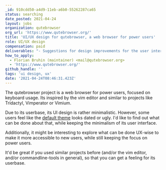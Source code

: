 ```yaml
---
_id: 910cdd50-a4d9-11eb-a6b0-55262287ca65
status: searching
date_posted: 2021-04-24
layout: jobs
organization: qutebrowser
org_url: 'https://www.qutebrowser.org/'
title: 'UI/UX design for qutebrowser, a web browser for power users'
role: UI/UX design
compensation: paid
deliverables: "- Suggestions for design improvements for the user interface (while keeping its minimalism)\r\n- Optionally, suggestions for possible UX improvements\r\n- Optionally, changes to default settings and/or CSS-like parts of the code based on the new design"
how_to_apply:
  - Florian Bruhin (maintainer) <mail@qutebrowser.org>
  - 'https://www.qutebrowser.org/'
github_handle: ''
tags: 'ui design, ux'
date: '2021-04-24T08:46:31.423Z'
---
```

The qutebrowser project is a web browser for power users, focused on keyboard usage. Its inspired by the vim editor and similar to projects like Tridactyl, Vimperator or Vimium.

Due to its userbase, its UI design is rather minimalistic. However, some users feel like the [default theme](https://qutebrowser.org/doc/img/completion.png) looks dated or ugly. I'd like to find out what can be done about that, while keeping the minimalism of its user interface.

Additionally, it might be interesting to explore what can be done UX-wise to make it more accessible to new users, while still keeping the focus on power users.

It'd be great if you used similar projects before (and/or the vim editor, and/or commandline-tools in general), so that you can get a feeling for its userbase.
